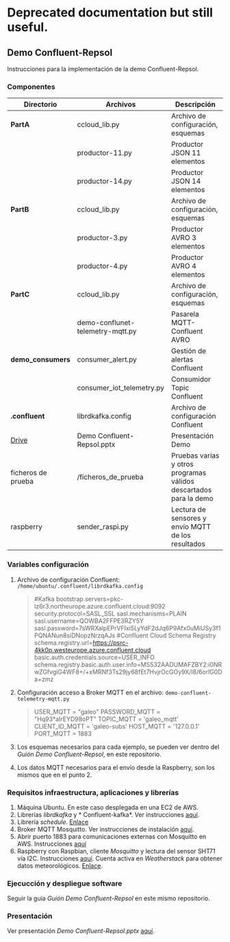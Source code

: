 # Deprecated documentation but still useful.

## Demo Confluent-Repsol
Instrucciones para la implementación de la demo Confluent-Repsol.

### Componentes
|Directorio|Archivos|Descripción |
|-|------------------|----------------|
|**PartA**|ccloud_lib.py|Archivo de configuración, esquemas
||productor-11.py|Productor JSON 11 elementos
||productor-14.py|Productor JSON 14 elementos
|**PartB**|ccloud_lib.py|Archivo de configuración, esquemas|
||productor-3.py|Productor AVRO 3 elementos
||productor-4.py|Productor AVRO 4 elementos
|**PartC**|ccloud_lib.py|Archivo de configuración, esquemas|
||demo-conflunet-telemetry-mqtt.py|Pasarela MQTT-Confluent AVRO
|**demo_consumers**|consumer_alert.py|Gestión de alertas Confluent
||consumer_iot_telemetry.py|Consumidor Topic Confluent
|**.confluent**|librdkafka.config|Archivo de configuración Confluent
|[Drive](https://drive.google.com/file/d/1zmnsOT3FDLR6T859QC4PI89GuVS8FqXC/view?ts=5ea2a124)|Demo Confluent-Repsol.pptx|Presentación Demo
|ficheros de prueba|/ficheros_de_prueba|Pruebas varias y otros programas válidos descartados para la demo
|raspberry|sender_raspi.py|Lectura de sensores y envío MQTT de los resultados

### Variables configuración
1. Archivo de configuración Confluent: `/home/ubuntu/.confluent/librdkafka.config`
	>#Kafka
	bootstrap.servers=pkc-lz6r3.northeurope.azure.confluent.cloud:9092
	security.protocol=SASL_SSL
	sasl.mechanisms=PLAIN
	sasl.username=QOWBA2FFPE3RZY5Y
	sasl.password=7sWRXalpEPrVFIxi5LyYdF2dJq6P9Afx0uMiUSy3f1PQNANun8siDNopzNrzqAJs
	#Confluent Cloud Schema Registry
	schema.registry.url=https://psrc-4kk0p.westeurope.azure.confluent.cloud
	basic.auth.credentials.source=USER_INFO
	schema.registry.basic.auth.user.info=MS532AADUMAFZBY2:i0NRwZGfvgiG4WF8+/+xMRNf3Ts29jy68fEt7HvjrOcGOy9X/l8/6orlG0Da+zmz

2. Configuración acceso a Broker MQTT en el archivo: `demo-confluent-telemetry-mqtt.py`
	>USER_MQTT = "galeo"
	PASSWORD_MQTT = "Hq93*alrEYD98oPT"
	TOPIC_MQTT = 'galeo_mqtt'
	CLIENT_ID_MQTT = 'galeo-subs'
	HOST_MQTT = '127.0.0.1'
	PORT_MQTT = 1883

3. Los esquemas necesarios para cada ejemplo, se pueden ver dentro del *Guión Demo 	Confluent-Repsol*, en este repositorio.
4. Los datos MQTT necesarios para el envío desde la Raspberry, son los mismos que en el punto 2.

### Requisitos infraestructura, aplicaciones y librerías
1. Máquina Ubuntu. En este caso desplegada en una EC2 de AWS.
2. Librerías *librdkafka* y * Confluent-kafka*. Ver instrucciones [aquí](https://github.com/confluentinc/confluent-kafka-python).
3. Librería *schedule*. [Enlace](https://pypi.org/project/schedule/)
4. Broker MQTT Mosquitto. Ver instrucciones de instalación [aquí](https://www.nociones.de/instalacion-de-mosquitto-para-mqtt/).
5. Abrir puerto 1883 para comunicaciones externas con Mosquitto en AWS. Instrucciones [aquí](https://medium.com/@victormagallanes2/crear-instancia-en-aws-ec2-vps-abrir-puertos-5993a418a1a1)
6. Raspberry con Raspbian, cliente *Mosquitto* y lectura del sensor SHT71 vía I2C. Instrucciones [aquí](https://pypi.org/project/sht-sensor/). Cuenta activa en *Weatherstack* para obtener datos meteorológicos. [Enlace](https://weatherstack.com/).

### Ejecucción y despliegue software
Seguir la guía *Guión Demo Confluent-Repsol* en este mismo repositorio.

### Presentación
Ver presentación *Demo Confluent-Repsol.pptx* [aquí](https://drive.google.com/file/d/1zmnsOT3FDLR6T859QC4PI89GuVS8FqXC/view?ts=5ea2a124).


